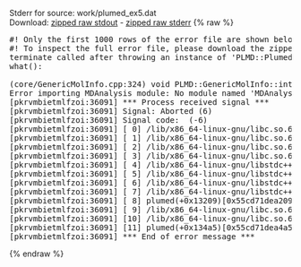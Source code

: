 Stderr for source:  work/plumed_ex5.dat   
Download: [zipped raw stdout](plumed_ex5.dat.plumed.stdout.txt.zip) - [zipped raw stderr](plumed_ex5.dat.plumed.stderr.txt.zip) 
{% raw %}
<pre>
#! Only the first 1000 rows of the error file are shown below
#! To inspect the full error file, please download the zipped raw stderr file above
terminate called after throwing an instance of 'PLMD::Plumed::Exception'
what():

(core/GenericMolInfo.cpp:324) void PLMD::GenericMolInfo::interpretSymbol(const std::string&, std::vector<PLMD::AtomNumber>&)
Error importing MDAnalysis module: No module named 'MDAnalysis'
[pkrvmbietmlfzoi:36091] *** Process received signal ***
[pkrvmbietmlfzoi:36091] Signal: Aborted (6)
[pkrvmbietmlfzoi:36091] Signal code:  (-6)
[pkrvmbietmlfzoi:36091] [ 0] /lib/x86_64-linux-gnu/libc.so.6(+0x45330)[0x7fed82c45330]
[pkrvmbietmlfzoi:36091] [ 1] /lib/x86_64-linux-gnu/libc.so.6(pthread_kill+0x11c)[0x7fed82c9eb2c]
[pkrvmbietmlfzoi:36091] [ 2] /lib/x86_64-linux-gnu/libc.so.6(gsignal+0x1e)[0x7fed82c4527e]
[pkrvmbietmlfzoi:36091] [ 3] /lib/x86_64-linux-gnu/libc.so.6(abort+0xdf)[0x7fed82c288ff]
[pkrvmbietmlfzoi:36091] [ 4] /lib/x86_64-linux-gnu/libstdc++.so.6(+0xa5ff5)[0x7fed830a5ff5]
[pkrvmbietmlfzoi:36091] [ 5] /lib/x86_64-linux-gnu/libstdc++.so.6(+0xbb0da)[0x7fed830bb0da]
[pkrvmbietmlfzoi:36091] [ 6] /lib/x86_64-linux-gnu/libstdc++.so.6(_ZSt10unexpectedv+0x0)[0x7fed830a5a55]
[pkrvmbietmlfzoi:36091] [ 7] /lib/x86_64-linux-gnu/libstdc++.so.6(+0xa5a6f)[0x7fed830a5a6f]
[pkrvmbietmlfzoi:36091] [ 8] plumed(+0x13209)[0x55cd71dea209]
[pkrvmbietmlfzoi:36091] [ 9] /lib/x86_64-linux-gnu/libc.so.6(+0x2a1ca)[0x7fed82c2a1ca]
[pkrvmbietmlfzoi:36091] [10] /lib/x86_64-linux-gnu/libc.so.6(__libc_start_main+0x8b)[0x7fed82c2a28b]
[pkrvmbietmlfzoi:36091] [11] plumed(+0x134a5)[0x55cd71dea4a5]
[pkrvmbietmlfzoi:36091] *** End of error message ***
</pre>
{% endraw %}
